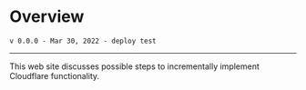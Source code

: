 # Overview

```admonish warning "Work in Progress"
v 0.0.0 - Mar 30, 2022 - deploy test
```
---

This web site discusses possible steps to incrementally  implement Cloudflare functionality.